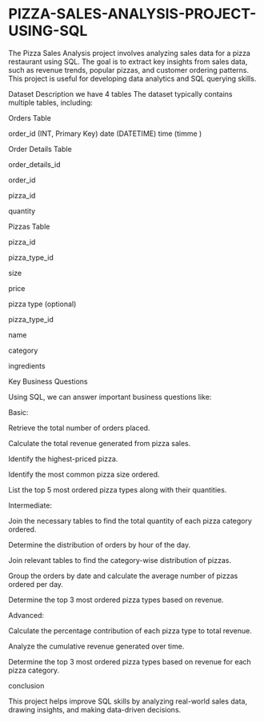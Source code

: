 # PIZZA-SALES-ANALYSIS-PROJECT-USING-SQL
The Pizza Sales Analysis project involves analyzing sales data for a pizza restaurant using SQL. The goal is to extract key insights from sales data, such as revenue trends, popular pizzas, and customer ordering patterns. This project is useful for developing data analytics and SQL querying skills.

 Dataset Description
 we have 4 tables 
The dataset typically contains multiple tables, including:

Orders Table

order_id (INT, Primary Key)
date (DATETIME)
time (timme )


Order Details Table

order_details_id	

order_id

pizza_id	

quantity

Pizzas Table

pizza_id

pizza_type_id	

size	

price

pizza type (optional)

pizza_type_id

name	

category

ingredients

Key Business Questions

Using SQL, we can answer important business questions like:

Basic:

Retrieve the total number of orders placed.

Calculate the total revenue generated from pizza sales.

Identify the highest-priced pizza.

Identify the most common pizza size ordered.

List the top 5 most ordered pizza types along with their quantities.


Intermediate:

Join the necessary tables to find the total quantity of each pizza category ordered.

Determine the distribution of orders by hour of the day.

Join relevant tables to find the category-wise distribution of pizzas.

Group the orders by date and calculate the average number of pizzas ordered per day.

Determine the top 3 most ordered pizza types based on revenue.


Advanced:

Calculate the percentage contribution of each pizza type to total revenue.

Analyze the cumulative revenue generated over time.

Determine the top 3 most ordered pizza types based on revenue for each pizza category.


 conclusion

This project helps improve SQL skills by analyzing real-world sales data, drawing insights, and making data-driven decisions.
